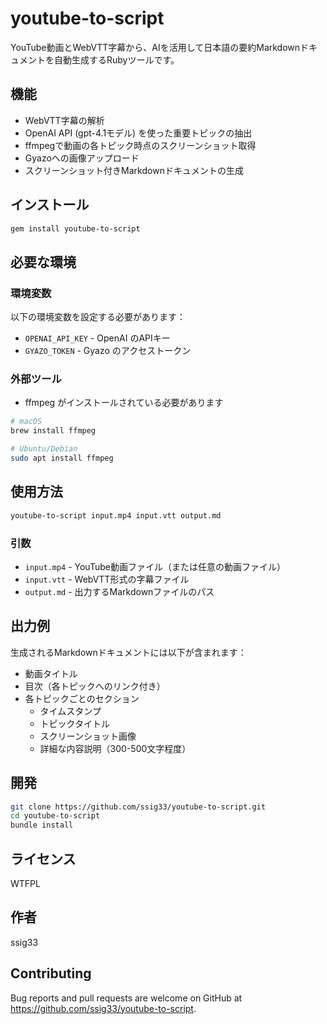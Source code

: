 # youtube-to-script

YouTube動画とWebVTT字幕から、AIを活用して日本語の要約Markdownドキュメントを自動生成するRubyツールです。

## 機能

- WebVTT字幕の解析
- OpenAI API (gpt-4.1モデル) を使った重要トピックの抽出
- ffmpegで動画の各トピック時点のスクリーンショット取得
- Gyazoへの画像アップロード
- スクリーンショット付きMarkdownドキュメントの生成

## インストール

```bash
gem install youtube-to-script
```

## 必要な環境

### 環境変数

以下の環境変数を設定する必要があります：

- `OPENAI_API_KEY` - OpenAI のAPIキー
- `GYAZO_TOKEN` - Gyazo のアクセストークン

### 外部ツール

- ffmpeg がインストールされている必要があります

```bash
# macOS
brew install ffmpeg

# Ubuntu/Debian
sudo apt install ffmpeg
```

## 使用方法

```bash
youtube-to-script input.mp4 input.vtt output.md
```

### 引数

- `input.mp4` - YouTube動画ファイル（または任意の動画ファイル）
- `input.vtt` - WebVTT形式の字幕ファイル
- `output.md` - 出力するMarkdownファイルのパス

## 出力例

生成されるMarkdownドキュメントには以下が含まれます：

- 動画タイトル
- 目次（各トピックへのリンク付き）
- 各トピックごとのセクション
  - タイムスタンプ
  - トピックタイトル
  - スクリーンショット画像
  - 詳細な内容説明（300-500文字程度）

## 開発

```bash
git clone https://github.com/ssig33/youtube-to-script.git
cd youtube-to-script
bundle install
```

## ライセンス

WTFPL

## 作者

ssig33

## Contributing

Bug reports and pull requests are welcome on GitHub at https://github.com/ssig33/youtube-to-script.
